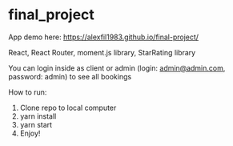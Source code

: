 # final_project
App demo here: https://alexfil1983.github.io/final-project/

React, React Router, moment.js library, StarRating library

You can login inside as client or admin (login: admin@admin.com, password: admin) to see all bookings 
 
How to run:

1) Clone repo to local computer
2) yarn install
3) yarn start
4) Enjoy!

